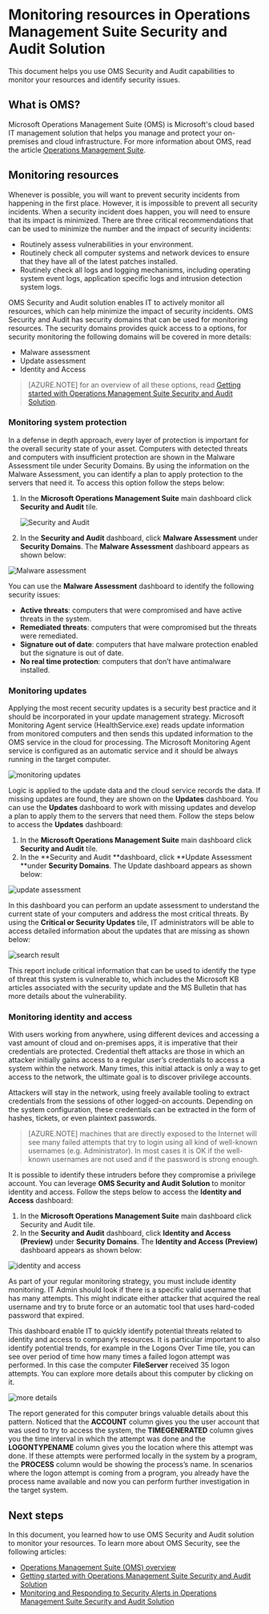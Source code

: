 <properties
   pageTitle="Monitoring Resources in Operations Management Suite Security and Audit Solution | Microsoft Azure"
   description="This document helps you to use OMS Security and Audit capabilities to monitor your resources and identify security issues."
   services="log-analytics"
   documentationCenter="na"
   authors="YuriDio"
   manager="swadhwa"
   editor=""/>

<tags
   ms.service="log-analytics"
   ms.topic="article" 
   ms.devlang="na"
   ms.tgt_pltfrm="na"
   ms.workload="na"
   ms.date="05/10/2016"
   ms.author="yurid"/>

# Monitoring resources in Operations Management Suite Security and Audit Solution

This document helps you use OMS Security and Audit capabilities to monitor your resources and identify security issues.

## What is OMS?

Microsoft Operations Management Suite (OMS) is Microsoft's cloud based IT management solution that helps you manage and protect your on-premises and cloud infrastructure. For more information about OMS, read the article [Operations Management Suite](https://technet.microsoft.com/library/mt484091.aspx).

## Monitoring resources

Whenever is possible, you will want to prevent security incidents from happening in the first place. However, it is impossible to prevent all security incidents. When a security incident does happen, you will need to ensure that its impact is minimized.  There are three critical recommendations that can be used to minimize the number and the impact of security incidents:

- Routinely assess vulnerabilities in your environment.
- Routinely check all computer systems and network devices to ensure that they have all of the latest patches installed.
- Routinely check all logs and logging mechanisms, including operating system event logs, application specific logs and intrusion detection system logs.

OMS Security and Audit solution enables IT to actively monitor all resources, which can help minimize the impact of security incidents. OMS Security and Audit has security domains that can be used for monitoring resources. The security domains provides quick access to a options, for security monitoring the following domains will be covered in more details:

- Malware assessment
- Update assessment
- Identity and Access

> [AZURE.NOTE] for an overview of all these options, read [Getting started with Operations Management Suite Security and Audit Solution](oms-security-getting-started.md).

### Monitoring system protection

In a defense in depth approach, every layer of protection is important for the overall security state of your asset. Computers with detected threats and computers with insufficient protection are shown in the Malware Assessment tile under Security Domains. By using the information on the Malware Assessment, you can identify a plan to apply protection to the servers that need it. To access this option follow the steps below:

1. In the **Microsoft Operations Management Suite** main dashboard click **Security and Audit** tile.

	![Security and Audit](./media/oms-security-responding-alerts/oms-security-responding-alerts-fig1.png)

2. In the **Security and Audit** dashboard, click **Malware Assessment** under **Security Domains**. The **Malware Assessment** dashboard appears as shown below:

![Malware assessment](./media/oms-security-monitoring-resources/oms-security-monitoring-resources-fig2.png)

You can use the **Malware Assessment** dashboard to identify the following security issues:

- **Active threats**: computers that were compromised and have active threats in the system.
- **Remediated threats**: computers that were compromised but the threats were remediated.
- **Signature out of date**: computers that have malware protection enabled but the signature is out of date.
- **No real time protection**: computers that don’t have antimalware installed.

### Monitoring updates 

Applying the most recent security updates is a security best practice and it should be incorporated in your update management strategy. Microsoft Monitoring Agent service (HealthService.exe) reads update information from monitored computers and then sends this updated information to the OMS service in the cloud for processing. The Microsoft Monitoring Agent service is configured as an automatic service and it should be always running in the target computer.

![monitoring updates](./media/oms-security-monitoring-resources/oms-security-monitoring-resources-fig3.png)

Logic is applied to the update data and the cloud service records the data. If missing updates are found, they are shown on the **Updates** dashboard. You can use the **Updates** dashboard to work with missing updates and develop a plan to apply them to the servers that need them. Follow the steps below to access the **Updates** dashboard:

1. In the **Microsoft Operations Management Suite** main dashboard click **Security and Audit** tile.
2. In the **Security and Audit **dashboard, click **Update Assessment **under **Security Domains**. The Update dashboard appears as shown below:

![update assessment](./media/oms-security-monitoring-resources/oms-security-monitoring-resources-fig4.png)

In this dashboard you can perform an update assessment to understand the current state of your computers and address the most critical threats. By using the **Critical or Security Updates** tile, IT administrators will be able to access detailed information about the updates that are missing as shown below:

![search result](./media/oms-security-monitoring-resources/oms-security-monitoring-resources-fig5.png)

This report include critical information that can be used to identify the type of threat this system is vulnerable to, which includes the Microsoft KB articles associated with the security update and the MS Bulletin that has more details about the vulnerability.

### Monitoring identity and access

With users working from anywhere, using different devices and accessing a vast amount of cloud and on-premises apps, it is imperative that their credentials are protected. Credential theft attacks are those in which an attacker initially gains access to a regular user’s credentials to access a system within the network. Many times, this initial attack is only a way to get access to the network, the ultimate goal is to discover privilege accounts. 

Attackers will stay in the network, using freely available tooling to extract credentials from the sessions of other logged-on accounts. Depending on the system configuration, these credentials can be extracted in the form of hashes, tickets, or even plaintext passwords.  

> [AZURE.NOTE] machines that are directly exposed to the Internet will see many failed attempts that try to login using all kind of well-known usernames (e.g. Administrator). In most cases it is OK if the well-known usernames are not used and if the password is strong enough.

It is possible to identify these intruders before they compromise a privilege account. You can leverage **OMS Security and Audit Solution** to monitor identity and access. Follow the steps below to access the **Identity and Access** dashboard:

1. In the **Microsoft Operations Management Suite** main dashboard click Security and Audit tile.
2. In the **Security and Audit** dashboard, click **Identity and Access (Preview)** under **Security Domains**. The **Identity and Access (Preview)** dashboard appears as shown below:

![identity and access](./media/oms-security-monitoring-resources/oms-security-monitoring-resources-fig6.png)

As part of your regular monitoring strategy, you must include identity monitoring. IT Admin should look if there is a specific valid username that has many attempts. This might indicate either attacker that acquired the real username and try to brute force or an automatic tool that uses hard-coded password that expired.

This dashboard enable IT to quickly identify potential threats related to identity and access to company’s resources. It is particular important to also identify potential trends, for example in the Logons Over Time tile, you can see over period of time how many times a failed logon attempt was performed. In this case the computer **FileServer** received 35 logon attempts. You can explore more details about this computer by clicking on it. 

![more details](./media/oms-security-monitoring-resources/oms-security-monitoring-resources-fig7-new.png)

The report generated for this computer brings valuable details about this pattern. Noticed that the **ACCOUNT** column gives you the user account that was used to try to access the system, the **TIMEGENERATED** column gives you the time interval in which the attempt was done and the **LOGONTYPENAME** column gives you the location where this attempt was done. If these attempts were performed locally in the system by a program, the **PROCESS** column would be showing the process’s name. In scenarios where the logon attempt is coming from a program, you already have the process name available and now you can perform further investigation in the target system.

## Next steps

In this document, you learned how to use OMS Security and Audit solution to monitor your resources. To learn more about OMS Security, see the following articles:

- [Operations Management Suite (OMS) overview](operations-management-suite-overview.md)
- [Getting started with Operations Management Suite Security and Audit Solution](oms-security-getting-started.md)
- [Monitoring and Responding to Security Alerts in Operations Management Suite Security and Audit Solution](oms-security-responding-alerts.md)

